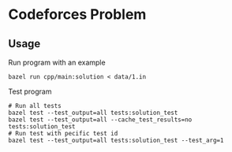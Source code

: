 # Codeforces Problem 

## Usage

Run program with an example

```
bazel run cpp/main:solution < data/1.in
```

Test program

```
# Run all tests
bazel test --test_output=all tests:solution_test
bazel test --test_output=all --cache_test_results=no tests:solution_test
# Run test with pecific test id
bazel test --test_output=all tests:solution_test --test_arg=1
```